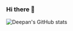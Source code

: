 ### Hi there 👋


![Deepan's GitHub stats](https://github-readme-stats.vercel.app/api?username=deepandas11)

